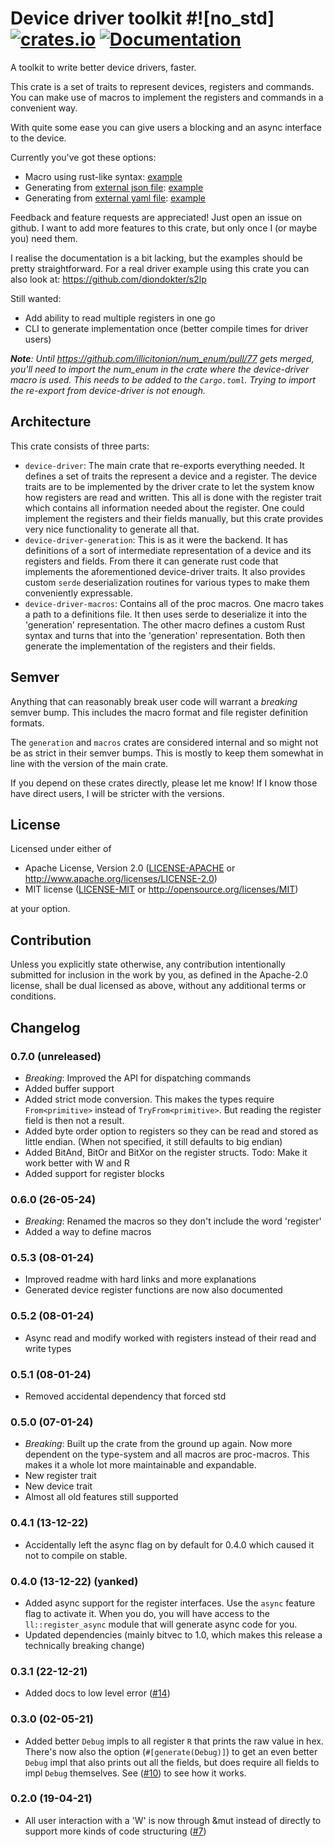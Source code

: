 # Device driver toolkit #![no_std] [![crates.io](https://img.shields.io/crates/v/device-driver.svg)](https://crates.io/crates/device-driver) [![Documentation](https://docs.rs/device-driver/badge.svg)](https://docs.rs/device-driver)

A toolkit to write better device drivers, faster.

This crate is a set of traits to represent devices, registers and commands.
You can make use of macros to implement the registers and commands in a convenient way.

With quite some ease you can give users a blocking and an async interface to the device.

Currently you've got these options:

- Macro using rust-like syntax: [example][macro_example]
- Generating from [external json file][json_file]: [example][json_example]
- Generating from [external yaml file][yaml_file]: [example][yaml_example]

Feedback and feature requests are appreciated! Just open an issue on github.
I want to add more features to this crate, but only once I (or maybe you) need them.

I realise the documentation is a bit lacking, but the examples should be pretty straightforward.
For a real driver example using this crate you can also look at: https://github.com/diondokter/s2lp

Still wanted:

- Add ability to read multiple registers in one go
- CLI to generate implementation once (better compile times for driver users)

***Note**: Until https://github.com/illicitonion/num_enum/pull/77 gets merged, you'll need to import the num_enum in the crate where the device-driver macro is used. This needs to be added to the `Cargo.toml`. Trying to import the re-export from device-driver is not enough.* 

## Architecture

This crate consists of three parts:

- `device-driver`: The main crate that re-exports everything needed. It defines a set of traits
  the represent a device and a register. The device traits are to be implemented by the
  driver crate to let the system know how registers are read and written.
  This all is done with the register trait which contains all information needed about the register.
  One could implement the registers and their fields manually, but this crate provides very nice
  functionality to generate all that.
- `device-driver-generation`: This is as it were the backend. It has definitions of a sort of intermediate
  representation of a device and its registers and fields. From there it can generate rust
  code that implements the aforementioned device-driver traits.
  It also provides custom `serde` deserialization routines for various types to make them
  conveniently expressable.
- `device-driver-macros`: Contains all of the proc macros. One macro takes a path to a definitions file.
  It then uses serde to deserialize it into the 'generation' representation. The other macro defines a
  custom Rust syntax and turns that into the 'generation' representation. Both then generate the
  implementation of the registers and their fields.

## Semver

Anything that can reasonably break user code will warrant a *breaking* semver bump.
This includes the macro format and file register definition formats.

The `generation` and `macros` crates are considered internal and so might not be as strict in their semver bumps. This is mostly to keep them somewhat in line with the version of the main crate.

If you depend on these crates directly, please let me know! If I know those have direct users, I will be stricter with the versions.

## License

Licensed under either of

 * Apache License, Version 2.0
   ([LICENSE-APACHE](LICENSE-APACHE) or http://www.apache.org/licenses/LICENSE-2.0)
 * MIT license
   ([LICENSE-MIT](LICENSE-MIT) or http://opensource.org/licenses/MIT)

at your option.

## Contribution

Unless you explicitly state otherwise, any contribution intentionally submitted
for inclusion in the work by you, as defined in the Apache-2.0 license, shall be
dual licensed as above, without any additional terms or conditions.

## Changelog

### 0.7.0 (unreleased)

- *Breaking*: Improved the API for dispatching commands
- Added buffer support
- Added strict mode conversion. This makes the types require `From<primitive>` instead of `TryFrom<primitive>`.
  But reading the register field is then not a result.
- Added byte order option to registers so they can be read and stored as little endian. (When not specified, it still defaults to big endian)
- Added BitAnd, BitOr and BitXor on the register structs. Todo: Make it work better with W and R
- Added support for register blocks

### 0.6.0 (26-05-24)

- *Breaking*: Renamed the macros so they don't include the word 'register'
- Added a way to define macros

### 0.5.3 (08-01-24)

- Improved readme with hard links and more explanations
- Generated device register functions are now also documented

### 0.5.2 (08-01-24)

- Async read and modify worked with registers instead of their read and write types

### 0.5.1 (08-01-24)

- Removed accidental dependency that forced std

### 0.5.0 (07-01-24)

- *Breaking*: Built up the crate from the ground up again.
  Now more dependent on the type-system and all macros are proc-macros.
  This makes it a whole lot more maintainable and expandable.
- New register trait
- New device trait
- Almost all old features still supported

### 0.4.1 (13-12-22)
- Accidentally left the async flag on by default for 0.4.0 which caused it not to compile on stable.
### 0.4.0 (13-12-22) (yanked)
- Added async support for the register interfaces. Use the `async` feature flag to activate it.
  When you do, you will have access to the `ll::register_async` module that will generate async code for you.
- Updated dependencies (mainly bitvec to 1.0, which makes this release a technically breaking change)

### 0.3.1 (22-12-21)
- Added docs to low level error ([#14](https://github.com/diondokter/device-driver/pull/10))
### 0.3.0 (02-05-21)
- Added better `Debug` impls to all register `R` that prints the raw value in hex.
  There's now also the option (`#[generate(Debug)]`) to get an even better `Debug` impl that also prints out all the fields,
  but does require all fields to impl `Debug` themselves.
  See ([#10](https://github.com/diondokter/device-driver/pull/10)) to see how it works.
### 0.2.0 (19-04-21)
- All user interaction with a 'W' is now through &mut instead of directly to support more kinds of code structuring ([#7](https://github.com/diondokter/device-driver/pull/7))


[yaml_file]: https://github.com/diondokter/device-driver/blob/master/test-files/yaml_syntax.yaml
[json_file]: https://github.com/diondokter/device-driver/blob/master/test-files/json_syntax.json
[macro_example]: https://github.com/diondokter/device-driver/blob/master/device-driver/examples/test-macro-driver.rs
[json_example]: https://github.com/diondokter/device-driver/blob/master/device-driver/examples/test-json-driver.rs
[yaml_example]: https://github.com/diondokter/device-driver/blob/master/device-driver/examples/test-yaml-driver.rs

